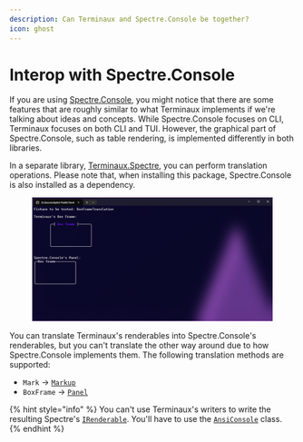 ```yaml
---
description: Can Terminaux and Spectre.Console be together?
icon: ghost
---
```


# Interop with Spectre.Console

If you are using [Spectre.Console](https://www.nuget.org/packages/Spectre.Console), you might notice that there are some features that are roughly similar to what Terminaux implements if we're talking about ideas and concepts. While Spectre.Console focuses on CLI, Terminaux focuses on both CLI and TUI. However, the graphical part of Spectre.Console, such as table rendering, is implemented differently in both libraries.

In a separate library, [Terminaux.Spectre](https://www.nuget.org/packages/Terminaux.Spectre/), you can perform translation operations. Please note that, when installing this package, Spectre.Console is also installed as a dependency.

<figure><img src="../.gitbook/assets/image (149).png" alt=""><figcaption></figcaption></figure>

You can translate Terminaux's renderables into Spectre.Console's renderables, but you can't translate the other way around due to how Spectre.Console implements them. The following translation methods are supported:

* `Mark` -> [`Markup`](https://spectreconsole.net/markup)&#x20;
* `BoxFrame` -> [`Panel`](https://spectreconsole.net/widgets/panel)

{% hint style="info" %}
You can't use Terminaux's writers to write the resulting Spectre's [`IRenderable`](https://spectreconsole.net/api/spectre.console.rendering/irenderable/). You'll have to use the [`AnsiConsole`](https://spectreconsole.net/api/spectre.console/ansiconsole/) class.
{% endhint %}
